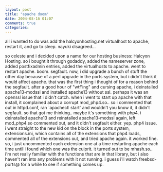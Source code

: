 ```yaml
---
layout: post
title: "apache doom"
date: 2004-08-16 01:07
comments: true
categories: 
---
```

all i wanted to do was add the halcyonhosting.net virtualhost to apache, restart it, and go to sleep. nayuki disagreed...

<!-- more -->

so celeste and i decided upon a name for our hosting business: Halcyon Hosting. so i bought it through godaddy, added the nameserver zone, added postfixadmin entries, added the virtualhosts to apache. went to restart apache. boom. segfault. now, i did upgrade a bunch of stuff the other day because of a perl upgrade in the ports system, but i didn't think it would affect apache. that was the first thing i thought of for a reason behind the segfault. after a good hour of "wtf'ing" and cursing apache, i deinstalled apache13-modssl and installed apache13 without ssl. perhaps it was an openssl issue that i didn't catch. when i went to start up apache with that install, it complained about a corrupt mod_php4.so.. so i commented that out in httpd.conf, ran `apachectl start' and wouldn't you know it, it didn't segfault. so that got me thinking.. maybe it's something with php4. i deinstalled apache13 and reinstalled apache13-modssl again, left mod_php4.so commented out, and it didn't segfault either. yep. php4 issue. i went straight to the new kid on the block in the ports system, extensions.ini, which contains all of the extensions that php4 loads, commented all of the extensions out, and tried apache again. it worked fine. so, i just uncommented each extension one at a time restarting apache each time until i found which one was the culprit. it turned out to be mhash.so.. i'm not really familiar with the functions that are in that library, but i also haven't ran into any problems with it not running. i guess i'll watch freebsd-ports@ for a while to see if something comes up.
